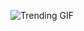 
<!-- GIF_SECTION -->
![Trending GIF](https://media4.giphy.com/media/v1.Y2lkPThiYjIxNzcyb29qMDA3NHV3cTd2MDZ4eTdubG5raDRtbm02eXE0YnRsZ3dzZzRzZSZlcD12MV9naWZzX3NlYXJjaCZjdD1n/xT9IgzoKnwFNmISR8I/giphy.gif)
<!-- END_GIF_SECTION -->
